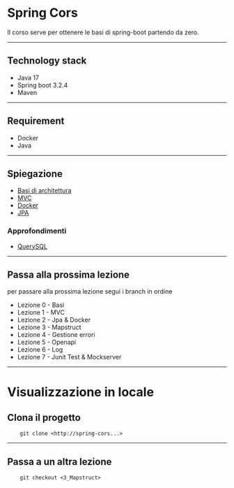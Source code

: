 # Spring Cors

Il corso serve per ottenere le basi di spring-boot partendo da zero.

---

## Technology stack

- Java 17
- Spring boot 3.2.4
- Maven

---

## Requirement

- Docker
- Java


---

## Spiegazione

-  [Basi di architettura](doc%2FBASI.md)
-  [MVC](doc%2FMVC.md)
-  [Docker](doc%2FDocker.md)
-  [JPA](doc%2FJPA.md)

### Approfondimenti
- [QuerySQL](doc%2Finsight%2FQuerySQL.md)


---

## Passa alla prossima lezione

per passare alla prossima lezione segui i branch in ordine

- Lezione 0 - Basi
- Lezione 1 - MVC
- Lezione 2 - Jpa & Docker
- Lezione 3 - Mapstruct
- Lezione 4 - Gestione errori
- Lezione 5 - Openapi
- Lezione 6 - Log
- Lezione 7 - Junit Test & Mockserver

---

# Visualizzazione in locale
## Clona il progetto

```shell script
    git clone <http://spring-cors...>
```

---

## Passa a un altra lezione

```shell script
    git checkout <3_Mapstruct>
```



